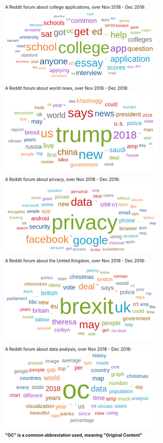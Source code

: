 

A Reddit forum about college applications, over Nov 2018 - Dec 2018:
![Word cloud from a Reddit forum about college applications, over Nov 2018 - Dec 2018](../visuals/collegeNovDec2018.png)

A Reddit forum about world news, over Nov 2018 - Dec 2018:
![World cloud from /r/worldnews, over Nov 2018 - Dec 2018](../visuals/worldnewsNovDec2018.png)

A Reddit forum about privacy, over Nov 2018 - Dec 2018:
![World cloud from /r/privacy, over Nov 2018 - Dec 2018](../visuals/privacyNovDec2018.png)

A Reddit forum about the United Kingdom, over Nov 2018  - Dec 2018:
![World cloud from /r/unitedkingdom,  over Nov 2018 - Dec 2018](../visuals/unitedkingdomNovDec2018.png)

A Reddit forum about data analysis, over Nov 2018 - Dec 2018:
![World clouds from /r/dataisbeautiful, over Nov 2018 - Dec 2018](../visuals/dataisbeautifulNovDec2018.png)

**"OC" is a common abbreviation used, meaning "Original Content"**

